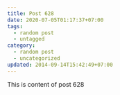 ```yaml
---
title: Post 628
date: 2020-07-05T01:17:37+07:00
tags:
  - random post
  - untagged
category:
  - random post
  - uncategorized
updated: 2014-09-14T15:42:49+07:00
---
```

This is content of post 628